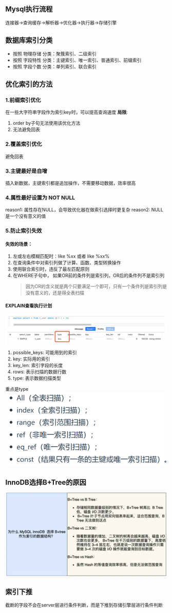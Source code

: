 ## Mysql执行流程
连接器->查询缓存->解析器->优化器->执行器->存储引擎


## 数据库索引分类
- 按照 物理存储 分类：聚簇索引、二级索引
- 按照 字段特性 分类：主键索引、唯一索引、普通索引、前缀索引
- 按照 字段个数 分类：单列索引、联合索引

## 优化索引的方法
### 1.前缀索引优化
在一些大字符串字段作为索引key时，可以提高查询速度
**局限**: <br>
1. order by子句无法使用该优化方法<br>
2. 无法避免回表<br>

### 2.覆盖索引优化
避免回表

### 3.主键最好是自增
插入新数据，主键索引都是追加操作，不需要移动数据，效率很高

### 4.属性最好设置为 NOT NULL
reason1: 属性存在NULL，会导致优化器在做索引选择时更复杂
reason2: NULL是一个没有意义的值

### 5.防止索引失效
#### 失效的场景：
1. 左或左右模糊匹配时：like %xx 或者 like %xx%
2. 在查询条件中对索引列做了计算、函数、类型转换操作
3. 使用联合索引时，违反了最左匹配原则
4. 在WHERE子句中， 如果OR前的条件列是索引列，OR后的条件列不是索引列
    > 因为OR的含义就是两个只要满足一个即可，只有一个条件列是索引列是没有意义的，还是得全表扫描

#### EXPLAIN查看执行计划
![img](../images/EXPLAIN.png)
1. possible_keys: 可能用到的索引
2. key: 实际用的索引
3. key_len: 索引字段的长度
4. rows: 表示扫描的数据行数
5. type: 表示数据扫描类型

重点是type
![img](../images/EXPLAIN-type.png)

## InnoDB选择B+Tree的原因
![img](../images/B_PLUS_TREE.png)


## 索引下推
截断的字段不会在server层进行条件判断，而是下推到存储引擎层进行条件判断